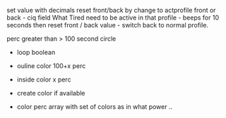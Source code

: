 set value with decimals
reset front/back by change to actprofile front or back
    - ciq field What Tired need to be active in that profile
    - beeps for 10 seconds then reset front / back value
    - switch back to normal profile.


perc greater than > 100 second circle
 - loop boolean 
 - ouline color 100+x perc
 - inside color x perc


- create color if available
- color perc array with set of colors as in what power ..